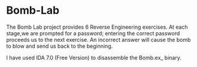 # Bomb-Lab
The Bomb Lab project provides 6 Reverse Engineering exercises. At each stage,we are prompted for a password; entering the correct password proceeds us to the next exercise. An incorrect answer will cause the bomb to blow and send us back to the beginning.

I have used IDA 7.0 (Free Version) to disassemble the Bomb.ex_ binary.
